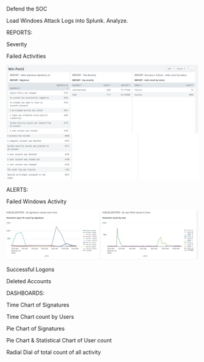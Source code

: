 Defend the SOC

Load Windoes Attack Logs into Splunk. Analyze.

REPORTS:

Severity

Failed Activities

![Win 2 Log Reports](https://github.com/collette269/Splunk_Master_of_the_SOC/blob/main/Windows/Win%202%20Log%20Reports.png)
![Win 2 Log Reports Cont ](https://github.com/collette269/Splunk_Master_of_the_SOC/blob/main/Windows/Win%202%20Log%20Reports%20Cont.png)

ALERTS:

Failed Windows Activity

![Win 2 Log Visualization 1](https://github.com/collette269/Splunk_Master_of_the_SOC/blob/main/Windows/Win%202%20Log%20Visualization%201.png)

Successful Logons

Deleted Accounts

DASHBOARDS:

Time Chart of Signatures

Time Chart count by Users

Pie Chart of Signatures

Pie Chart & Statistical Chart of User count

Radial Dial of total count of all activity
